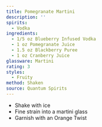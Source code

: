 ```yaml
---
title: Pomegranate Martini
description: ''
spirits:
  - Vodka
ingredients:
  - 1/5 oz Blueberry Infused Vodka
  - 1 oz Pomegranate Juice
  - 1.5 oz Blackberry Puree
  - 1 oz Cranberry Juice
glassware: Martini
rating: 3
styles:
  - Fruity
method: Shaken
source: Quantum Spirits
---
```


- Shake with ice
- Fine strain into a martini glass
- Garnish with an Orange Twist